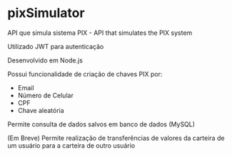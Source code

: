 # pixSimulator
API que simula sistema PIX - API that simulates the PIX system

Utilizado JWT para autenticação

Desenvolvido em Node.js

Possui funcionalidade de criação de chaves PIX por:
  - Email
  - Número de Celular
  - CPF
  - Chave aleatória

Permite consulta de dados salvos em banco de dados (MySQL)

(Em Breve) Permite realização de transferências de valores da carteira de um usuário para a carteira de outro usuário
